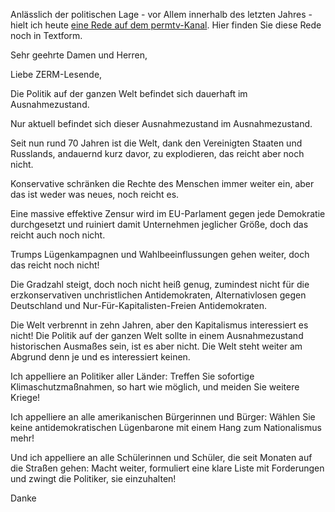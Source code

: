Anlässlich der politischen Lage - vor Allem innerhalb des letzten Jahres - hielt ich heute [eine Rede auf dem permtv-Kanal](https://youtu.be/9oyUL-4lug4). Hier finden Sie diese Rede noch in Textform.

Sehr geehrte Damen und Herren,

Liebe ZERM-Lesende,

Die Politik auf der ganzen Welt befindet sich dauerhaft im Ausnahmezustand.

Nur aktuell befindet sich dieser Ausnahmezustand im Ausnahmezustand.

Seit nun rund 70 Jahren ist die Welt, dank den Vereinigten Staaten und Russlands, andauernd kurz davor, zu explodieren, das reicht aber noch nicht.

Konservative schränken die Rechte des Menschen immer weiter ein, aber das ist weder was neues, noch reicht es.

Eine massive effektive Zensur wird im EU-Parlament gegen jede Demokratie durchgesetzt und ruiniert damit Unternehmen jeglicher Größe, doch das reicht auch noch nicht.

Trumps Lügenkampagnen und Wahlbeeinflussungen gehen weiter, doch das reicht noch nicht!

Die Gradzahl steigt, doch noch nicht heiß genug, zumindest nicht für die erzkonservativen unchristlichen Antidemokraten, Alternativlosen gegen Deutschland und Nur-Für-Kapitalisten-Freien Antidemokraten.

Die Welt verbrennt in zehn Jahren, aber den Kapitalismus interessiert es nicht! Die Politik auf der ganzen Welt sollte in einem Ausnahmezustand historischen Ausmaßes sein, ist es aber nicht. Die Welt steht weiter am Abgrund denn je und es interessiert keinen.

Ich appelliere an Politiker aller Länder: Treffen Sie sofortige Klimaschutzmaßnahmen, so hart wie möglich, und meiden Sie weitere Kriege!

Ich appelliere an alle amerikanischen Bürgerinnen und Bürger: Wählen Sie keine antidemokratischen Lügenbarone mit einem Hang zum Nationalismus mehr!

Und ich appelliere an alle Schülerinnen und Schüler, die seit Monaten auf die Straßen gehen: Macht weiter, formuliert eine klare Liste mit Forderungen und zwingt die Politiker, sie einzuhalten!

Danke
